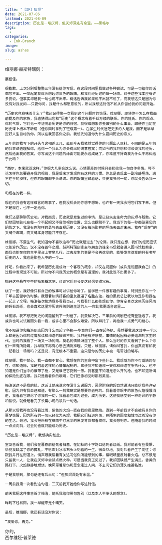 ```yaml
---
title: "【IF】灰烬"
date: 2021-07-06
lastmod: 2021-08-09
description: 历史是一堆灰烬，但灰烬深处有余温。——黑格尔
tags:
  - 
categories:
  - Ink-Branch
image: 
slug: ashes

---
```

维丽娜·赫斯特瑞刻：<br>

    展信佳。

    很抱歉，上次分别后整整三年没有给你写信。在这段时间里我做过各种尝试，可是一句给你的话都写不出。一拿起笔我就会想起你紫色的眼睛，和我们经历过的每一场雨。对于这些我本应有许多要说，但事实却是我一句也说不出来。梅洛告诉我如果说不出就不说了，而我想这只是因为你没有对我发问——只要你问，我是什么都愿意说的，所以我想这封信不如从你留给我的问题开始。

    “历史究竟意味着什么？”我还记得第一次看到这个问题时的惊讶。维丽娜，即使你不怎么在我面前提及你的家族，我也猜得出它和“历史”这个概念有着千丝万缕的联系。你的姓氏、你的观点、你的气质，它们无一不证明着历史是你的归宿。我很难想象你去做别的什么事业，即便你当初在历史课上根本不听讲（但你同时拿到了班级第一）。在学生时代迷茫更多的人是我，而不是早早定好人生目标的你。所以在我回答你之前，我想先知道你为什么要问历史的意义。

    三年前的我写下的开头与这相差无几，直到今天我依然觉得你的问题出人意料。不同的是三年前的我尝试去理解你，给你一个我认为你会得出的满意答案；而如今的我只想和你谈谈我的经历，然后给出我的答案。你写出这个问题的缘由可能要永远成谜了，你难道不好奇我为什么不再纠结于此吗？

    “西尔，本来就该这样。”你很大几率会这么说，心情更差的时候只会扔给我一句自作多情。可不论怎样你总要避开我的视线，我是后来才发现你有这样的习惯。你总是表现出一副冷静坦荡、满不在乎的模样，但你的眼睛却不会说谎。你的眼睛里藏着话，只要我多问一句，你就会告诉我一切。

    和现在的我一样。

    现在的我也有这样难言的故事了，但我没机会问你想不想听。也许有一天我会把它们写下来，但不是现在，也不一定给你。

    我们还是聊聊历史吧。对我而言，历史就是发生过的事情，是已经失去生命力的灰烬与残骸。它们顽固地驻扎在每一个不起眼又不容忽视的位置，怎么也摆脱不了。我当下的每一秒都笼罩它的阴影之下。我没有你那样的勇气去直视历史，又没有梅洛那样的坦荡去面对未来。我在“现在”的夹缝中踯躅，而夹缝本身可能并不存在。

    维丽娜，不要生气，我知道你不喜欢这种“历史就是过去”的论调。我只是在想，我们的经历应该也能算作历史。说不定在百年之后，赫斯特瑞刻家主与朋友的往来书信就会进入图书馆档案室，而我也能在你的生平里占上寥寥几行。过去发生的事是不会再改变的，能够发生改变的只有书写历史的人，我也是那些人中的一个……

    好吧，你看出来了。我希望历史能成为一个客观的概念，却又在说服你（或许是说服我自己）的过程中发现这不可能。所以你不问我历史的概念是有道理的，我对此说不出更多了。

    抛开这些悬在空中的抽象概念吧，讨论它们只会使这封信变得冗长。

    绕了一圈，我好像只有自己的故事可以讲给你听了。留学是一件很有趣的事情，特别是你在一个千年古国留学的时候。我跟着热情好客的室友逛遍了名胜古迹，她的黑发总让我以为是你和我在一起走了全程。梅洛每次都劝我多看看自己，可我看什么都能想到你。你肯定喜欢这些历经风雨的砖石瓦砾，也会喜欢这里将历史传统刻进生活的人——你比我更适合这里……

    维丽娜，我不想把历史的问题留到下一封信了，我要解决它。三年前的闹剧已经有些遥远了，我或许也可以试着回头看一看，或许心里不会那么难受。所以拜托了，再给我一点勇气和耐心。

    我不知道你和梅洛到底因为什么而起了争执——毕竟你们一直在起争执，虽然要我说这其中一半以上都是因为你的过度解读和梅洛的暧昧不明。我只是有种感觉，事情的起因有必要追溯到学生时代。当时的我看了一场又一场的雨，莫名的情愫淋湿了整个人。那么当时的你又看到了什么？你们一直有所隐瞒，我早就不再有心思去猜测推理。只是，维丽娜，请你回答我，你当真没有和我一起看过一场雨吗？还是说，有无根本不重要，这只是你的历史中被一笔带过的略写。

    维丽娜，我不甘心，我一直都不甘心。我想在你的生命中留下些什么，我想成为你不可或缺的存在。你知道吗，我是抱着这样的心情举起枪的。即便我不知道那一天你和梅洛在争执什么，也不知道是你们当中的谁带了枪，又是谁把它扔到一旁。我甚至不知道是怎么开的枪，也不知道所谓的保险到底在哪。我只是看着你的眼睛，它们还像初见时那般美丽。

    梅洛说这不是我的错。这话让他来说实在没什么说服力，恶灵附身的超自然说法只能给我些许安慰。因为只有我自己知道，有那么一刻我确实是想要你去死的。我看着你眼中的紫色火焰慢慢消逝，我看着它燃尽了你我的一切，我看着它成为过去，成为历史。这使我感受到一种奇异的宁静和愉悦，就像是看完了长篇小说的最后一句话。

    从那以后我再也没有看过雨，紫色的火焰一直在我的夜里燃烧。直到一年前我才不会被有关你的噩梦惊醒，因为所有的一切已经化为灰烬。我把它们扫进角落，在陌生的国度和城市过着没有你的生活。最初，我会把所有在细雨中打黑伞的黑发背影都看成你，我会想到你。但随着我的时间一点点向前，过去的也就只能成为历史。

    “历史是一堆灰烬”，我想确实如此。

    室友告诉我，他们会在暮春前给死者扫墓，在初秋的十字路口给死者烧纸。我对前者有些畏惧，毕竟我缺席了你的葬礼，不愿面对冰冷石头上刻着的一生。很自然地，我对后者产生了向往：你跟我并行在街道上，悄声跟我讲着有关这习俗你所能想到的事，紫眼睛里反射着火焰。总不该是只留我一人，让我在灰烬中尝试点燃火种。可是当我真正见过了，我却因缺憾产生满足。昏黄的路灯下，火焰静静地燃烧，晚风带着悲伤和思念走过人间，不去问它们的源头姓甚名谁。

    于是我想到，那句话还有后半句：“但灰烬深处有余温。”

    一周前我第一次看到这句话，三天前我开始给你写这封信。

    前天我把这件事告诉了梅洛，他托我给你带句告别（以及本人不承认的想念）。

    昨晚下过暴雨，我一早醒来是个晴天。

    最后，维丽娜，我还有话没对你说：

    “我爱你，再见。”
   
你的，<br>
西尔维娅·普莱徳